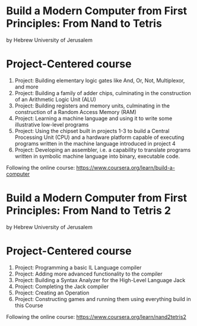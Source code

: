 # Build a Modern Computer from First Principles: From Nand to Tetris
by Hebrew University of Jerusalem

# Project-Centered course
1. Project: Building elementary logic gates like And, Or, Not, Multiplexor, and more
2. Project: Building a family of adder chips, culminating in the construction of an Arithmetic Logic Unit (ALU)
3. Project: Building registers and memory units, culminating in the construction of a Random Access Memory (RAM)
4. Project: Learning a machine language and using it to write some illustrative low-level programs
5. Project: Using the chipset built in projects 1-3 to build a Central Processing Unit (CPU) and a hardware platform capable of executing programs written in the machine language introduced in project 4
6. Project: Developing an assembler, i.e. a capability to translate programs written in symbolic machine language into binary, executable code.

Following the online course:
https://www.coursera.org/learn/build-a-computer


# Build a Modern Computer from First Principles: From Nand to Tetris 2
by Hebrew University of Jerusalem

# Project-Centered course
1. Project: Programming a basic IL Language compiler
2. Project: Adding more advanced functionality to the compiler
3. Project: Building a Syntax Analyzer for the High-Level Language Jack
4. Project: Completing the Jack compiler
5. Project: Creating an Operation 
6. Project: Constructing games and running them using everything build in this Course


Following the online course:
https://www.coursera.org/learn/nand2tetris2